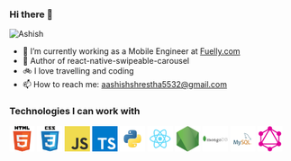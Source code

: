 ### Hi there 👋

<p align="left"> <img src="https://komarev.com/ghpvc/?username=aashishshrestha5532&label=Views&color=brightgreen&style=plastic" alt="Ashish" /> </p>

- 🔭 I’m currently working as a Mobile Engineer at [Fuelly.com](https://www.fuelly.com/)
- 🌱 Author of react-native-swipeable-carousel
- 🚲 I love travelling and coding
- 📫 How to reach me: aashishshrestha5532@gmail.com



### Technologies I can work with
<code><img height="45" alt="HTML5" style="background: white;" src="https://raw.githubusercontent.com/github/explore/80688e429a7d4ef2fca1e82350fe8e3517d3494d/topics/html/html.png"></code>
<code><img height="45" alt="CSS3" style="background: white;" src="https://raw.githubusercontent.com/github/explore/80688e429a7d4ef2fca1e82350fe8e3517d3494d/topics/css/css.png"></code>
<code><img height="45" alt="JavaScript" style="background: white;" src="https://raw.githubusercontent.com/github/explore/80688e429a7d4ef2fca1e82350fe8e3517d3494d/topics/javascript/javascript.png"></code>
<code><img height="45" alt="TypeScript" style="background: white;" src="https://raw.githubusercontent.com/github/explore/80688e429a7d4ef2fca1e82350fe8e3517d3494d/topics/typescript/typescript.png"></code>
<code><img height="45" alt="Python" style="background: white;" src="https://raw.githubusercontent.com/github/explore/80688e429a7d4ef2fca1e82350fe8e3517d3494d/topics/python/python.png"></code>
<code><img height="45" alt="React" style="background: white;" src="https://raw.githubusercontent.com/github/explore/80688e429a7d4ef2fca1e82350fe8e3517d3494d/topics/react/react.png"></code>
<code><img height="45" alt="Node.js" style="background: white;" src="https://raw.githubusercontent.com/github/explore/80688e429a7d4ef2fca1e82350fe8e3517d3494d/topics/nodejs/nodejs.png"></code>
<code><img height="45" alt="MongoDB" style="background: white;" src="https://raw.githubusercontent.com/github/explore/80688e429a7d4ef2fca1e82350fe8e3517d3494d/topics/mongodb/mongodb.png"></code>
<code><img height="45" alt="MySQL" style="background: white;" src="https://raw.githubusercontent.com/github/explore/80688e429a7d4ef2fca1e82350fe8e3517d3494d/topics/mysql/mysql.png"></code>
<code><img height="45" alt="GraphQL" style="background: white;" src="https://raw.githubusercontent.com/github/explore/80688e429a7d4ef2fca1e82350fe8e3517d3494d/topics/graphql/graphql.png"></code>
###



<!-- ![Ashish Shrestha's GitHub stats](https://github-readme-stats.vercel.app/api?username=aashishshrestha5532&show_icons=true&hide=["issues"]&theme=tokyonight)

<!-- ![Talank's github stats](https://github-readme-stats.vercel.app/api?username=talank&show_icons=true&theme=radical) -->


<!--
**aashishshrestha5532/aashishshrestha5532** is a ✨ _special_ ✨ repository because its `README.md` (this file) appears on your GitHub profile.

Here are some ideas to get you started:

- 🔭 I’m currently working on ...
- 🌱 I’m currently learning ...
- 👯 I’m looking to collaborate on ...
- 🤔 I’m looking for help with ...
- 💬 Ask me about ...
- 📫 How to reach me: ...
- 😄 Pronouns: ...
- ⚡ Fun fact: ...
-->
